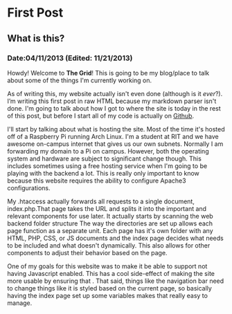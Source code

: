 First Post
===

What is this?
---

### Date:04/11/2013 (Edited: 11/21/2013)

Howdy! Welcome to **The Grid**! This is going to be my blog/place to talk about some of the things I'm currently working on.

As of writing this, my website actually isn't even done (although is it *ever*?).
I’m writing this first post in raw HTML because my markdown parser isn't done.
I'm going to talk about how I got to where the site is today in the rest of this post, but before I start
all of my code is actually on <a href="http://www.github.com/codysmithd/codysmithd-website-">Github</a>.

I'll start by talking about what is hosting the site. Most of the time it's hosted off of a Raspberry Pi running Arch Linux.
I'm a student at RIT and we have awesome on-campus internet that gives us our own subnets. Normally I am forwarding my domain to
a Pi on campus. However, both the operating system and hardware are subject to significant change though. This includes sometimes 
using a free hosting service when I'm going to be playing with the backend a lot. This is really only important to know because
this website requires the ability to configure Apache3 configurations.

My .htaccess actually forwards all requests to a single document, index.php.That page takes the
URL and splits it into the important and relevant components for use later. It actually starts by scanning the web backend folder structure
The way the directories are set up allows each page function as a separate unit. Each page has it's own folder with any HTML, PHP, CSS, or JS
documents and the index page decides what needs to be included and what doesn't dynamically. This also allows for other components
to adjust their behavior based on the page.

One of my goals for this website was to make it be able to support not having Javascript
enabled. This has a cool side-effect of making the site more usable by ensuring that . That said, things like the
navigation bar need to change things like it is styled based on the current page, so basically having the index page set up some variables
makes that really easy to manage.